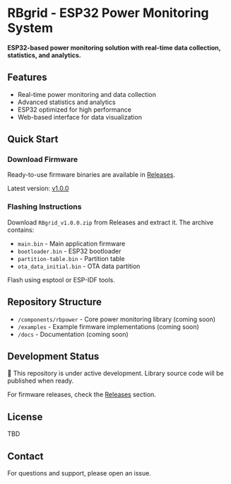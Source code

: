 # RBgrid - ESP32 Power Monitoring System

**ESP32-based power monitoring solution with real-time data collection, statistics, and analytics.**

## Features

- Real-time power monitoring and data collection
- Advanced statistics and analytics
- ESP32 optimized for high performance
- Web-based interface for data visualization

## Quick Start

### Download Firmware

Ready-to-use firmware binaries are available in [Releases](https://github.com/robotdyn-dimmer/RBgrid/releases).

Latest version: [v1.0.0](https://github.com/robotdyn-dimmer/RBgrid/releases/tag/v1.0.0)

### Flashing Instructions

Download `RBgrid_v1.0.0.zip` from Releases and extract it. The archive contains:

- `main.bin` - Main application firmware
- `bootloader.bin` - ESP32 bootloader
- `partition-table.bin` - Partition table
- `ota_data_initial.bin` - OTA data partition

Flash using esptool or ESP-IDF tools.

## Repository Structure

- `/components/rbpower` - Core power monitoring library (coming soon)
- `/examples` - Example firmware implementations (coming soon)
- `/docs` - Documentation (coming soon)

## Development Status

🚧 This repository is under active development. Library source code will be published when ready.

For firmware releases, check the [Releases](https://github.com/robotdyn-dimmer/RBgrid/releases) section.

## License

TBD

## Contact

For questions and support, please open an issue.
